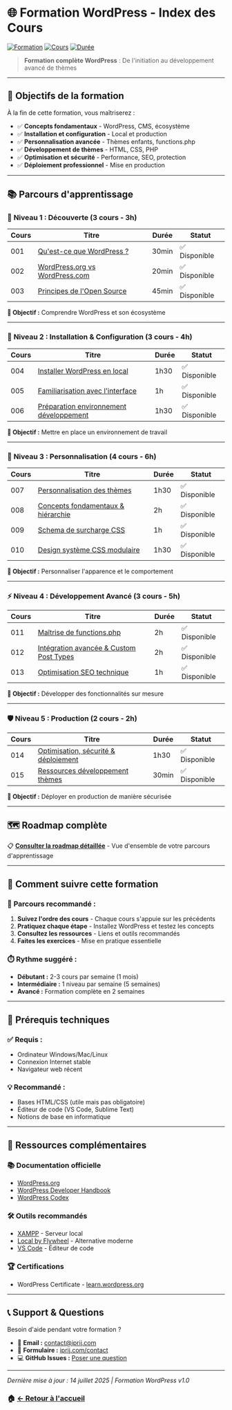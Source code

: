 # 🌐 Formation WordPress - Index des Cours

[![Formation](https://img.shields.io/badge/Formation-WordPress-blue.svg)](https://shields.io/)
[![Cours](https://img.shields.io/badge/Cours-15-green.svg)](https://shields.io/)
[![Durée](https://img.shields.io/badge/Durée-20h-orange.svg)](https://shields.io/)

> **Formation complète WordPress** : De l'initiation au développement avancé de thèmes

---

## 🎯 Objectifs de la formation

À la fin de cette formation, vous maîtriserez :
- ✅ **Concepts fondamentaux** - WordPress, CMS, écosystème
- ✅ **Installation et configuration** - Local et production
- ✅ **Personnalisation avancée** - Thèmes enfants, functions.php
- ✅ **Développement de thèmes** - HTML, CSS, PHP
- ✅ **Optimisation et sécurité** - Performance, SEO, protection
- ✅ **Déploiement professionnel** - Mise en production

---

## 📚 Parcours d'apprentissage

### 🌱 **Niveau 1 : Découverte** (3 cours - 3h)

| Cours | Titre | Durée | Statut |
|-------|-------|-------|--------|
| 001 | [Qu'est-ce que WordPress ?](cours-qu-est-ce-que-wordpress.md) | 30min | ✅ Disponible |
| 002 | [WordPress.org vs WordPress.com](cours-wordpress-org-vs-com.md) | 20min | ✅ Disponible |
| 003 | [Principes de l'Open Source](cours-principes-open-source.md) | 45min | ✅ Disponible |

**🎯 Objectif :** Comprendre WordPress et son écosystème

---

### 🚀 **Niveau 2 : Installation & Configuration** (3 cours - 4h)

| Cours | Titre | Durée | Statut |
|-------|-------|-------|--------|
| 004 | [Installer WordPress en local](cours-installer-wordpress-local.md) | 1h30 | ✅ Disponible |
| 005 | [Familiarisation avec l'interface](cours-familiarisation-wordpress.md) | 1h | ✅ Disponible |
| 006 | [Préparation environnement développement](cours-01-preparation-environnement-developpement-themes.md) | 1h30 | ✅ Disponible |

**🎯 Objectif :** Mettre en place un environnement de travail

---

### 🎨 **Niveau 3 : Personnalisation** (4 cours - 6h)

| Cours | Titre | Durée | Statut |
|-------|-------|-------|--------|
| 007 | [Personnalisation des thèmes](cours-personnalisation-themes-wordpress.md) | 1h30 | ✅ Disponible |
| 008 | [Concepts fondamentaux & hiérarchie](cours-02-concepts-fondamentaux-hierarchie-templates.md) | 2h | ✅ Disponible |
| 009 | [Schema de surcharge CSS](schema-surcharge-css-themes-enfants.md) | 1h | ✅ Disponible |
| 010 | [Design système CSS modulaire](cours-04-design-systeme-css-modulaire-responsive.md) | 1h30 | ✅ Disponible |

**🎯 Objectif :** Personnaliser l'apparence et le comportement

---

### ⚡ **Niveau 4 : Développement Avancé** (3 cours - 5h)

| Cours | Titre | Durée | Statut |
|-------|-------|-------|--------|
| 011 | [Maîtrise de functions.php](cours-03-maitrise-functions-php-fonctionnalites-avancees.md) | 2h | ✅ Disponible |
| 012 | [Intégration avancée & Custom Post Types](cours-05-integration-wordpress-avancee-custom-post-types-acf.md) | 2h | ✅ Disponible |
| 013 | [Optimisation SEO technique](cours-optimisation-seo-technique-wordpress.md) | 1h | ✅ Disponible |

**🎯 Objectif :** Développer des fonctionnalités sur mesure

---

### 🛡️ **Niveau 5 : Production** (2 cours - 2h)

| Cours | Titre | Durée | Statut |
|-------|-------|-------|--------|
| 014 | [Optimisation, sécurité & déploiement](cours-06-optimisation-securite-deploiement-production.md) | 1h30 | ✅ Disponible |
| 015 | [Ressources développement thèmes](ressources-developpement-themes-wordpress.md) | 30min | ✅ Disponible |

**🎯 Objectif :** Déployer en production de manière sécurisée

---

## 🗺️ Roadmap complète

📋 **[Consulter la roadmap détaillée](Roadmap-WordPress.md)** - Vue d'ensemble de votre parcours d'apprentissage

---

## 📖 Comment suivre cette formation

### 📝 **Parcours recommandé :**
1. **Suivez l'ordre des cours** - Chaque cours s'appuie sur les précédents
2. **Pratiquez chaque étape** - Installez WordPress et testez les concepts
3. **Consultez les ressources** - Liens et outils recommandés
4. **Faites les exercices** - Mise en pratique essentielle

### ⏱️ **Rythme suggéré :**
- **Débutant :** 2-3 cours par semaine (1 mois)
- **Intermédiaire :** 1 niveau par semaine (5 semaines)
- **Avancé :** Formation complète en 2 semaines

---

## 🎯 Prérequis techniques

### ✅ **Requis :**
- Ordinateur Windows/Mac/Linux
- Connexion Internet stable
- Navigateur web récent

### 💡 **Recommandé :**
- Bases HTML/CSS (utile mais pas obligatoire)
- Éditeur de code (VS Code, Sublime Text)
- Notions de base en informatique

---

## 🔗 Ressources complémentaires

### 📚 **Documentation officielle**
- [WordPress.org](https://wordpress.org/)
- [WordPress Developer Handbook](https://developer.wordpress.org/)
- [WordPress Codex](https://codex.wordpress.org/)

### 🛠️ **Outils recommandés**
- [XAMPP](https://www.apachefriends.org/) - Serveur local
- [Local by Flywheel](https://localwp.com/) - Alternative moderne
- [VS Code](https://code.visualstudio.com/) - Éditeur de code

### 🏆 **Certifications**
- WordPress Certificate - [learn.wordpress.org](https://learn.wordpress.org/)

---

## 📞 Support & Questions

Besoin d'aide pendant votre formation ?

- 📧 **Email :** [contact@iprij.com](mailto:contact@iprij.com)
- 💬 **Formulaire :** [iprij.com/contact](https://iprij.com/contact)
- 💻 **GitHub Issues :** [Poser une question](https://github.com/IPRIJ/iprij-courses/issues)

---

*Dernière mise à jour : 14 juillet 2025 | Formation WordPress v1.0*

### 🏠 [← Retour à l'accueil](../index.html)
